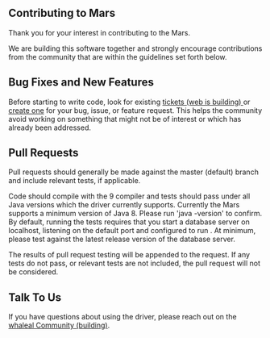 ## Contributing to Mars
Thank you for your interest in contributing to the Mars.

We are building this software together and strongly encourage contributions from the community that are within the guidelines set forth 
below. 

Bug Fixes and New Features
--------------------------

Before starting to write code, look for existing [tickets (web  is building) ](www.jinmuinfo.com) or 
[create one](www.jinmuinfo.com) for your bug, issue, or feature request. This helps the community 
avoid working on something that might not be of interest or which has already been addressed.

Pull Requests
-------------

Pull requests should generally be made against the master (default) branch and include relevant tests, if applicable. 

Code should compile with the 9 compiler and tests should pass under all Java versions which the driver currently
supports. Currently the Mars supports a minimum version of Java 8.  Please run 'java -version' to confirm.   By default, running the
tests requires that you start a database server on localhost, listening on the default port and configured to run . At minimum, please test against the latest release version of the database server.

The results of pull request testing will be appended to the request. If any tests do not pass, or relevant tests are not included, the 
pull request will not be considered. 

Talk To Us
----------

If you have questions about using the driver, please reach out on the 
[whaleal Community (building)](https://www.whaleal.com/).
